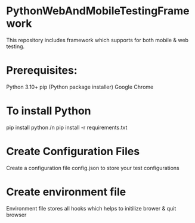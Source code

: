 # PythonWebAndMobileTestingFramework
This repository includes framework which supports for both mobile &amp; web testing.
# Prerequisites:
  Python 3.10+
  pip (Python package installer)
  Google Chrome
# To install Python
  pip install python /n
  pip install -r requirements.txt
# Create Configuration Files
Create a configuration file config.json to store your test configurations
# Create environment file
Environment file stores all hooks which helps to initilize brower & quit browser 

